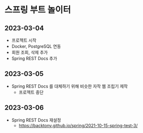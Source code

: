 # 스프링 부트 놀이터

## 2023-03-04

* 프로젝트 시작
* Docker, PostgreSQL 연동
* 회원 조회, 삭제 추가
* Spring REST Docs 추가

## 2023-03-05

* Spring REST Docs 를 대체하기 위해 비슷한 자작 웹 조립기 제작
    * 프로젝트 중단

## 2023-03-06

* Spring REST Docs 재설정
    * https://backtony.github.io/spring/2021-10-15-spring-test-3/